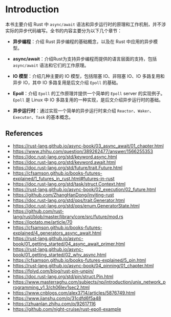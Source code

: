 # Introduction

本书主要介绍 Rust 中 `async/await` 语法和异步运行时的原理和工作机制，并不涉实际的异步代码编写。全书的内容主要分为以下几个章节：

* **异步编程**：介绍 Rust 异步编程的基础概念，以及在 Rust 中应用的异步模型。

  

* **async/await**：介绍Rust为支持异步编程而提供的语言层面的支持，包括 `async/await` 语法和它们的工作原理。

  

* **IO 模型**：介绍几种主要的 IO 模型，包括阻塞 IO、非阻塞 IO、IO 多路复用和异步 IO，其中 IO 多路复用是后文介绍 `Epoll` 的基础。

  

* **Epoll**：介绍 `Epoll` 的工作原理并提供一个简单的 `Epoll` server 的实现例子。`Epoll` 是 Linux 中 IO 多路复用的一种实现，是后文介绍异步运行时的基础。

  

* **异步运行时**：通过实现一个简单的异步运行时来介绍 `Reactor`、`Waker`、`Executor`、`Task` 的基本概念。



## References

* <https://rust-lang.github.io/async-book/03_async_await/01_chapter.html>
* <https://www.zhihu.com/question/389262477/answer/1566255353>
* <https://doc.rust-lang.org/std/keyword.async.html>
* <https://doc.rust-lang.org/std/keyword.await.html>
* <https://doc.rust-lang.org/std/future/trait.Future.html>
* <https://cfsamson.github.io/books-futures-explained/1_futures_in_rust.html#futures-in-rust>
* <https://doc.rust-lang.org/std/task/struct.Context.html>
* <https://rust-lang.github.io/async-book/02_execution/02_future.html>
* <https://github.com/ZhangHanDong/inviting-rust>
* <https://doc.rust-lang.org/std/ops/trait.Generator.html>
* <https://doc.rust-lang.org/std/ops/enum.GeneratorState.html>
* <https://github.com/rust-lang/rust/blob/master/library/core/src/future/mod.rs>
* <https://ipotato.me/article/70>
* <https://cfsamson.github.io/books-futures-explained/4_generators_async_await.html>
* <https://rust-lang.github.io/async-book/01_getting_started/04_async_await_primer.html>
* <https://rust-lang.github.io/async-book/01_getting_started/02_why_async.html>
* <https://cfsamson.github.io/books-futures-explained/5_pin.html>
* <https://rust-lang.github.io/async-book/04_pinning/01_chapter.html>
* <https://folyd.com/blog/rust-pin-unpin/>
* <https://doc.rust-lang.org/std/pin/struct.Pin.html>
* <https://www.masterraghu.com/subjects/np/introduction/unix_network_programming_v1.3/ch06lev1sec2.html>
* <https://www.cnblogs.com/alex3714/articles/5876749.html>
* <https://www.jianshu.com/p/31cdfd6f5a48>
* <https://zhuanlan.zhihu.com/p/92617116>
* <https://github.com/night-cruise/rust-epoll-example>
